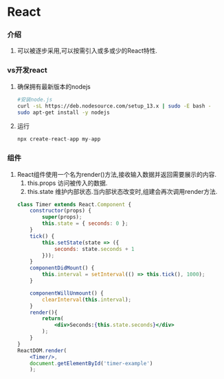 # React
### 介绍
1. 可以被逐步采用,可以按需引入或多或少的React特性.
### vs开发react
1. 确保拥有最新版本的nodejs
    ```bash
    #安装node.js
    curl -sL https://deb.nodesource.com/setup_13.x | sudo -E bash -
    sudo apt-get install -y nodejs
    ```
2. 运行
    ```js
    npx create-react-app my-app
    ```
### 组件
1. React组件使用一个名为render()方法,接收输入数据并返回需要展示的内容.
   1. this.props 访问被传入的数据.
   2. this.state 维护内部状态.当内部状态改变时,组建会再次调用render方法.
    ```jsx
    class Timer extends React.Component {  
        constructor(props) {
            super(props);
            this.state = { seconds: 0 };
        }
        tick() {
            this.setState(state => ({
                seconds: state.seconds + 1
            }));
        }
        componentDidMount() {
            this.interval = setInterval(() => this.tick(), 1000);
        }

        componentWillUnmount() {
            clearInterval(this.interval);
        }
        render(){
            return(
                <div>Seconds:{this.state.seconds}</div>
            );
        }
    }
    ReactDOM.render(
        <Timer/>,
        document.getElementById('timer-example')
        );
    ```
